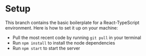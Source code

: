 # Setup

This branch contains the basic boilerplate for a React-TypeScript environment. Here is how to set it up on your machine:

- Pull the most recent code by running `git pull` in your terminal
- Run `npm install` to install the node dependencies
- Run `npm start` to start the server
